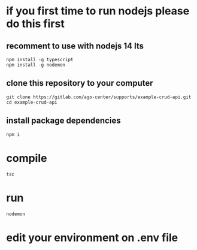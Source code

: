 # if you first time to run nodejs please do this first
## recomment to use with nodejs 14 lts
```
npm install -g typescript
npm install -g nodemon
```

## clone this repository to your computer
```
git clone https://gitlab.com/ago-center/supports/example-crud-api.git
cd example-crud-api
```


## install package dependencies
```
npm i
```

# compile
```
tsc
```

# run
```
nodemon
```


# edit your environment on .env file



